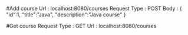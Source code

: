 #Add course
Url : localhost:8080/courses
Request Type : POST
Body :
{
	"id":1,
	"title":"Java",
	"description":"Java course"
}

#Get course
Request Type : GET
Url : localhost:8080/courses

